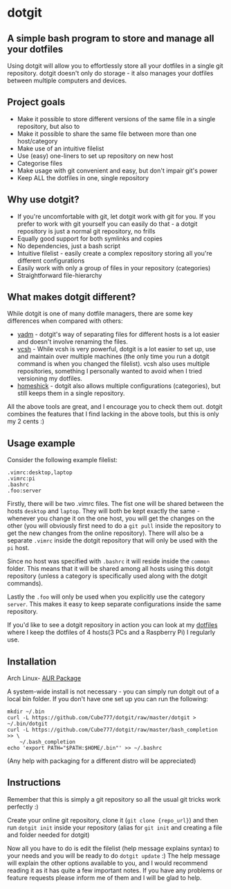 # dotgit
## A simple bash program to store and manage all your dotfiles

Using dotgit will allow you to effortlessly store all your dotfiles in a single
git repository. dotgit doesn't only do storage - it also manages your dotfiles
between multiple computers and devices.

## Project goals
* Make it possible to store different versions of the same file in a single
  repository, but also to
* Make it possible to share the same file between more than one host/category
* Make use of an intuitive filelist
* Use (easy) one-liners to set up repository on new host
* Categorise files
* Make usage with git convenient and easy, but don't impair git's power
* Keep ALL the dotfiles in one, single repository

## Why use dotgit?
* If you're uncomfortable with git, let dotgit work with git for you. If you
  prefer to work with git yourself you can easily do that - a dotgit repository
  is just a normal git repository, no frills
* Equally good support for both symlinks and copies
* No dependencies, just a bash script
* Intuitive filelist - easily create a complex repository storing all you're
  different configurations
* Easily work with only a group of files in your repository (categories)
* Straightforward file-hierarchy

## What makes dotgit different?
While dotgit is one of many dotfile managers, there are some key differences
when compared with others:
* [yadm](https://github.com/TheLocehiliosan/yadm) - dotgit's way of separating
  files for different hosts is a lot easier and doesn't involve renaming the
  files.
* [vcsh](https://github.com/RichiH/vcsh) - While vcsh is very powerful, dotgit
  is a lot easier to set up, use and maintain over multiple machines (the only
  time you run a dotgit command is when you changed the filelist). vcsh also
  uses multiple repositories, something I personally wanted to avoid when I
  tried versioning my dotfiles.
* [homeshick](https://github.com/andsens/homeshick) - dotgit also allows
  multiple configurations (categories), but still keeps them in a single
  repository.

All the above tools are great, and I encourage you to check them out. dotgit
combines the features that I find lacking in the above tools, but this is only
my 2 cents :)

## Usage example
Consider the following example filelist:
```
.vimrc:desktop,laptop
.vimrc:pi
.bashrc
.foo:server
```

Firstly, there will be two .vimrc files. The fist one will be shared between the
hosts `desktop` and `laptop`. They will both be kept exactly the same - whenever
you change it on the one host, you will get the changes on the other (you will
obviously first need to do a `git pull` inside the repository to get the new
changes from the online repository). There will also be a separate `.vimrc`
inside the dotgit repository that will only be used with the `pi` host.

Since no host was specified with `.bashrc` it will reside inside the `common`
folder. This means that it will be shared among all hosts using this dotgit
repository (unless a category is specifically used along with the dotgit
commands).

Lastly the `.foo` will only be used when you explicitly use the category
`server`. This makes it easy to keep separate configurations inside the same
repository.

If you'd like to see a dotgit repository in action you can look at my
[dotfiles](https://github.com/Cube777/dotfiles) where I keep the dotfiles of 4
hosts(3 PCs and a Raspberry Pi) I regularly use.

## Installation
Arch Linux- [AUR Package](https://aur.archlinux.org/packages/dotgit)

A system-wide install is not necessary - you can simply run dotgit out of a
local bin folder. If you don't have one set up you can run the following:
```
mkdir ~/.bin
curl -L https://github.com/Cube777/dotgit/raw/master/dotgit > ~/.bin/dotgit
curl -L https://github.com/Cube777/dotgit/raw/master/bash_completion >> \
	~/.bash_completion
echo 'export PATH="$PATH:$HOME/.bin"' >> ~/.bashrc
```
(Any help with packaging for a different distro will be appreciated)

## Instructions
Remember that this is simply a git repository so all the usual git tricks work
perfectly :)

Create your online git repository, clone it (`git clone {repo_url}`) and then
run `dotgit init` inside your repository (alias for `git init` and creating a
file and folder needed for dotgit)

Now all you have to do is edit the filelist (help message explains syntax) to
your needs and you will be ready to do `dotgit update` :) The help message will
explain the other options available to you, and I would recommend reading it as
it has quite a few important notes. If you have any problems or feature requests
please inform me of them and I will be glad to help.
